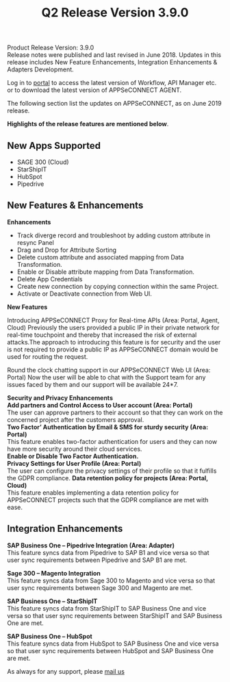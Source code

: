 ﻿---
title: "Q2 Release Version 3.9.0"
toc: true
tag: developers
category: "release-notes"
redirect_from: 
     - /release-notes/2018-Q2/support@appseconnect.com
menus: 
    2018Release:
        title: "Q2 V 3.9.0"
        weight: 3
        icon: fa fa-wpexplorer
        identifier: 2018Q2Release
---
Product Release Version: 3.9.0   
Release notes were published and last revised in June 2018. 
Updates in this release includes New Feature Enhancements, Integration Enhancements
& Adapters Development. 

Log in to [portal](https://portal.appseconnect.com/Account/Login?ReturnUrl=%2f#!) to access the latest version of Workflow, 
API Manager etc. or to download the latest version of APPSeCONNECT AGENT.
    
The following section list the updates on APPSeCONNECT, as on June 2019 release.  

**Highlights of the release features are mentioned below**.

## New Apps Supported

- SAGE 300 (Cloud)
- StarShipIT
- HubSpot
- Pipedrive

## New Features & Enhancements    

**Enhancements**     
- Track diverge record and troubleshoot by adding custom attribute in resync Panel     
- Drag and Drop for Attribute Sorting
- Delete custom attribute and associated mapping from Data Transformation.
- Enable or Disable attribute mapping from Data Transformation.
- Delete App Credentials
- Create new connection by copying connection within the same Project.
- Activate or Deactivate connection from Web UI.

**New Features**  

Introducing APPSeCONNECT Proxy for Real-time APIs (Area: Portal, Agent, Cloud)
Previously the users provided a public IP in their private network for real-time 
touchpoint and thereby that increased the risk of external attacks.The approach to 
introducing this feature is for security and the user is not required to provide a 
public IP as APPSeCONNECT domain would be used for routing the request.

Round the clock chatting support in our APPSeCONNECT Web UI (Area: Portal)
Now the user will be able to chat with the Support team for any issues faced by them and   our support will be available 24*7.
 
**Security and Privacy Enhancements**    
**Add partners and Control Access to User account (Area: Portal)**       
The user can approve partners to their account so that they can work on the concerned project after the customers approval.  
**Two Factor’ Authentication by Email & SMS for sturdy security (Area: Portal)**     
This feature enables two-factor authentication for users and they can now have more security around their cloud services.   
**Enable or Disable Two Factor Authentication.**         
**Privacy Settings for User Profile (Area: Portal)**        
The user can configure the privacy settings of their profile so that it fulfills the GDPR compliance.
**Data retention policy for projects (Area: Portal, Cloud)**      
This feature enables implementing a data retention policy for APPSeCONNECT projects such that the GDPR compliance are met with ease.

## Integration Enhancements

**SAP Business One – Pipedrive Integration (Area: Adapter)**  
This feature syncs data from Pipedrive to SAP B1 and vice versa so that user sync requirements between Pipedrive and SAP B1 are met.  

**Sage 300 – Magento Integration**  
This feature syncs data from Sage 300 to Magento and vice versa so that user sync requirements between Sage 300 and Magento are met.  

**SAP Business One – StarShipIT**  
This feature syncs data from StarShipIT to SAP Business One and vice versa so that user sync requirements between 
StarShipIT and SAP Business One are met.  

**SAP Business One – HubSpot**  
This feature syncs data from HubSpot to SAP Business One and vice versa so that user 
sync requirements between HubSpot and SAP Business One are met.  

 As always for any support, please [mail us](support@appseconnect.com) 
